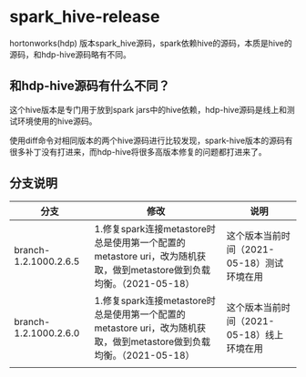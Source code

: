 # spark_hive-release
hortonworks(hdp) 版本spark_hive源码，spark依赖hive的源码，本质是hive的源码，和hdp-hive源码略有不同。



## 和hdp-hive源码有什么不同？

这个hive版本是专门用于放到spark jars中的hive依赖，hdp-hive源码是线上和测试环境使用的hive源码。

使用diff命令对相同版本的两个hive源码进行比较发现，spark-hive版本的源码有很多补丁没有打进来，而hdp-hive将很多高版本修复的问题都打进来了。



## 分支说明

| 分支                  | 修改                                                         | 说明                                       |
| --------------------- | ------------------------------------------------------------ | ------------------------------------------ |
| branch-1.2.1000.2.6.5 | 1.修复spark连接metastore时总是使用第一个配置的metastore uri，改为随机获取，做到metastore做到负载均衡。（2021-05-18） | 这个版本当前时间（2021-05-18）测试环境在用 |
| branch-1.2.1000.2.6.0 | 1.修复spark连接metastore时总是使用第一个配置的metastore uri，改为随机获取，做到metastore做到负载均衡。（2021-05-18） | 这个版本当前时间（2021-05-18）线上环境在用 |
|                       |                                                              |                                            |

